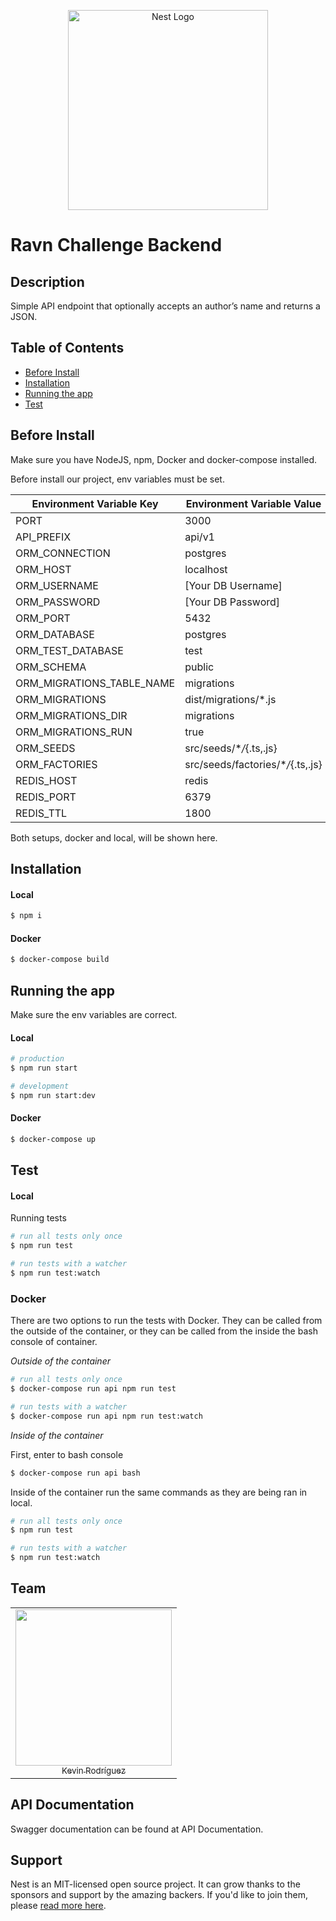 <p align="center">
  <a href="http://nestjs.com/" target="blank"><img src="https://nestjs.com/img/logo_text.svg" width="320" alt="Nest Logo" /></a>
</p>

# Ravn Challenge Backend

## Description

Simple API endpoint that optionally accepts an author’s name and returns a JSON.

## Table of Contents

- [Before Install](#before-install)
- [Installation](#installation)
- [Running the app](#running-the-app)
- [Test](#test)

## Before Install

Make sure you have NodeJS, npm, Docker and docker-compose installed.

Before install our project, env variables must be set.

<center>

| Environment Variable Key  | Environment Variable Value         |
| ------------------------- | ---------------------------------- |
| PORT                      | 3000                               |
| API_PREFIX                | api/v1                             |
| ORM_CONNECTION            | postgres                           |
| ORM_HOST                  | localhost                          |
| ORM_USERNAME              | [Your DB Username]                 |
| ORM_PASSWORD              | [Your DB Password]                 |
| ORM_PORT                  | 5432                               |
| ORM_DATABASE              | postgres                           |
| ORM_TEST_DATABASE         | test                               |
| ORM_SCHEMA                | public                             |
| ORM_MIGRATIONS_TABLE_NAME | migrations                         |
| ORM_MIGRATIONS            | dist/migrations/\*.js              |
| ORM_MIGRATIONS_DIR        | migrations                         |
| ORM_MIGRATIONS_RUN        | true                               |
| ORM_SEEDS                 | src/seeds/\*_/_{.ts,.js}           |
| ORM_FACTORIES             | src/seeds/factories/\*_/_{.ts,.js} |
| REDIS_HOST                | redis                              |
| REDIS_PORT                | 6379                               |
| REDIS_TTL                 | 1800                               |

</center>

Both setups, docker and local, will be shown here.

## Installation

#### Local

```bash
$ npm i
```

#### Docker

```bash
$ docker-compose build
```

## Running the app

Make sure the env variables are correct.

#### Local

```bash
# production
$ npm run start

# development
$ npm run start:dev
```

#### Docker

```bash
$ docker-compose up
```

## Test

#### Local

Running tests

```bash
# run all tests only once
$ npm run test

# run tests with a watcher
$ npm run test:watch
```

### Docker

There are two options to run the tests with Docker. They can be called from the outside of the container, or they can be called from the inside the bash console of container.

_Outside of the container_

```bash
# run all tests only once
$ docker-compose run api npm run test

# run tests with a watcher
$ docker-compose run api npm run test:watch
```

_Inside of the container_

First, enter to bash console

```bash
$ docker-compose run api bash
```

Inside of the container run the same commands as they are being ran in local.

```bash
# run all tests only once
$ npm run test

# run tests with a watcher
$ npm run test:watch
```

## Team

<table>
   <tr>
      <td align="center">
         <a href="https://github.com/KevinARE29">
         <img src="https://avatars1.githubusercontent.com/u/22019795?v=4" width="250" />
         <br />
         <sub>Kevin Rodríguez</sub>
         </a>
      </td>
   </tr>
</table>

## API Documentation

Swagger documentation can be found at API Documentation.

## Support

Nest is an MIT-licensed open source project. It can grow thanks to the sponsors and support by the amazing backers. If you'd like to join them, please [read more here](https://docs.nestjs.com/support).
